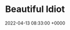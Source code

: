 ---
title: "Beautiful Idiot"
date: 2022-04-13 08:33:00 +0000
categories: [photos]
tags: cute, memes
layout: gallery
location: Eugene, OR
gallery:
   - url: /assets/img/idiot01.jpg
     image_path: /assets/img/thumbs/idiot01.jpg
   - url: /assets/img/idiot02.jpg
     image_path: /assets/img/thumbs/idiot02.jpg
---